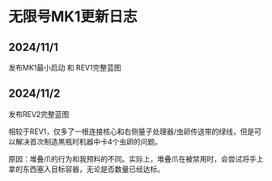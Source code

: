 # 无限号MK1更新日志

## 2024/11/1

发布MK1最小启动 和 REV1完整蓝图

## 2024/11/2

发布REV2完整蓝图

相较于REV1，仅多了一根连接核心和右侧量子处理器/虫卵传送带的绿线，但是可以解决首次制造黑瓶时机器中卡4个虫卵的问题。

原因：堆叠爪的行为和我预料的不同。实际上，堆叠爪在被禁用时，会尝试将手上拿的东西塞入目标容器，无论是否数量已经达标。
